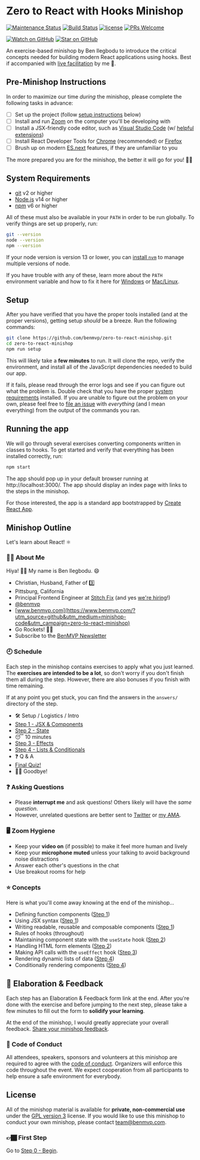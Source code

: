 # Zero to React with Hooks Minishop

[![Maintenance Status](https://img.shields.io/badge/status-maintained-brightgreen.svg)](https://github.com/benmvp/zero-to-react-minishop/pulse)
[![Build Status](https://github.com/benmvp/zero-to-react-minishop/workflows/CI/badge.svg)](https://github.com/benmvp/zero-to-react-minishop/actions)
[![license](https://img.shields.io/badge/license-GPL%20v3-blue)](#license)
[![PRs Welcome](https://img.shields.io/badge/PRs-welcome-brightgreen.svg)](http://makeapullrequest.com)

[![Watch on GitHub](https://img.shields.io/github/watchers/benmvp/zero-to-react-minishop.svg?style=social)](https://github.com/benmvp/zero-to-react-minishop/watchers)
[![Star on GitHub](https://img.shields.io/github/stars/benmvp/zero-to-react-minishop.svg?style=social)](https://github.com/benmvp/zero-to-react-minishop/stargazers)

An exercise-based minishop by Ben Ilegbodu to introduce the critical concepts needed for building modern React applications using hooks. Best if accompanied with [live facilitation](https://www.benmvp.com/minishops/zero-to-react-with-hooks/?utm_source=github&utm_medium=minishop-code&utm_campaign=zero-to-react-minishop) by me 🙂.

## Pre-Minishop Instructions

In order to maximize our time _during_ the minishop, please complete the following tasks in advance:

- [ ] Set up the project (follow [setup instructions](#system-requirements) below)
- [ ] Install and run [Zoom](https://zoom.us/) on the computer you'll be developing with
- [ ] Install a JSX-friendly code editor, such as [Visual Studio Code](https://code.visualstudio.com/) (w/ [helpful extensions](https://www.benmvp.com/blog/25-vscode-extensions-max-productivity/?utm_source=github&utm_medium=minishop-code&utm_campaign=zero-to-react-minishop))
- [ ] Install React Developer Tools for [Chrome](https://chrome.google.com/webstore/detail/react-developer-tools/fmkadmapgofadopljbjfkapdkoienihi) (recommended) or [Firefox](https://addons.mozilla.org/en-GB/firefox/addon/react-devtools/)
- [ ] Brush up on modern [ES.next](https://www.benmvp.com/blog/10-modern-javascript-features-awesome-react/?utm_source=github&utm_medium=minishop-code&utm_campaign=zero-to-react-minishop) features, if they are unfamiliar to you

The more prepared you are for the minishop, the better it will go for you! 👍🏾

## System Requirements

- [git](https://git-scm.com/) v2 or higher
- [Node.js](https://nodejs.org/en/) v14 or higher
- [npm](https://docs.npmjs.com/downloading-and-installing-node-js-and-npm) v6 or higher

All of these must also be available in your `PATH` in order to be run globally. To verify things are set up properly, run:

```sh
git --version
node --version
npm --version
```

If your node version is version 13 or lower, you can [install `nvm`](https://github.com/creationix/nvm#install-script) to manage multiple versions of node.

If you have trouble with any of these, learn more about the `PATH` environment variable and how to fix it here for [Windows](https://www.howtogeek.com/118594/how-to-edit-your-system-path-for-easy-command-line-access/) or [Mac/Linux](http://stackoverflow.com/a/24322978/971592).

## Setup

After you have verified that you have the proper tools installed (and at the proper versions), getting setup _should_ be a breeze. Run the following commands:

```sh
git clone https://github.com/benmvp/zero-to-react-minishop.git
cd zero-to-react-minishop
npm run setup
```

This will likely take a **few minutes** to run. It will clone the repo, verify the environment, and install all of the JavaScript dependencies needed to build our app.

If it fails, please read through the error logs and see if you can figure out what the problem is. Double check that you have the proper [system requirements](#system-requirements) installed. If you are unable to figure out the problem on your own, please feel free to [file an issue](https://github.com/benmvp/zero-to-react-minishop/issues/new) with _everything_ (and I mean everything) from the output of the commands you ran.

## Running the app

We will go through several exercises converting components written in classes to hooks. To get started and verify that everything has been installed correctly, run:

```sh
npm start
```

The app should pop up in your default browser running at http://localhost:3000/. The app should display an index page with links to the steps in the minishop.

For those interested, the app is a standard app bootstrapped by [Create React App](https://create-react-app.dev/).

## Minishop Outline

Let's learn about React! ⚛️

### 🧔🏾 About Me

Hiya! 👋🏾 My name is Ben Ilegbodu. 😄

- Christian, Husband, Father of 3️⃣
- Pittsburg, California
- Principal Frontend Engineer at [Stitch Fix](https://www.stitchfix.com/) (and yes [we're hiring](https://www.stitchfix.com/careers/jobs)!)
- [@benmvp](https://twitter.com/benmvp)
- [www.benmvp.com](https://www.benmvp.com/?utm_source=github&utm_medium=minishop-code&utm_campaign=zero-to-react-minishop)
- Go Rockets! 🚀🏀
- Subscribe to the [BenMVP Newsletter](https://www.benmvp.com/subscribe/?utm_source=github&utm_medium=minishop-code&utm_campaign=zero-to-react-minishop)

### 🕘 Schedule

Each step in the minishop contains exercises to apply what you just learned. The **exercises are intended to be a lot**, so don't worry if you don't finish them all during the step. However, there are also bonuses if you finish with time remaining.

If at any point you get stuck, you can find the answers in the `answers/` directory of the step.

- 🛠️ Setup / Logistics / Intro
- [Step 1 - JSX & Components](src/01-jsx/)
- [Step 2 - State](src/02-state/)
- 😴 10 minutes
- [Step 3 - Effects](src/03-effects/)
- [Step 4 - Lists & Conditionals](src/04-lists/)
- ❓ Q & A
- [Final Quiz!](src/quiz/)
- 👋🏾 Goodbye!

### ❓ Asking Questions

- Please **interrupt me** and ask questions! Others likely will have the _same question_.
- However, unrelated questions are better sent to [Twitter](https://twitter.com/benmvp) or [my AMA](http://www.benmvp.com/ama?utm_source=github&utm_medium=minishop-code&utm_campaign=zero-to-react-minishop).

### 🖥️ Zoom Hygiene

- Keep your **video on** (if possible) to make it feel more human and lively
- Keep your **microphone muted** unless your talking to avoid background noise distractions
- Answer each other's questions in the chat
- Use breakout rooms for help

### ⭐ Concepts

Here is what you'll come away knowing at the end of the minishop...

- Defining function components ([Step 1](src/01-jsx/))
- Using JSX syntax ([Step 1](src/01-jsx/))
- Writing readable, reusable and composable components ([Step 1](src/01-jsx/))
- Rules of hooks (throughout)
- Maintaining component state with the `useState` hook ([Step 2](src/02-state/))
- Handling HTML form elements ([Step 2](src/02-state/))
- Making API calls with the `useEffect` hook ([Step 3](src/03-effects/))
- Rendering dynamic lists of data ([Step 4](src/04-lists/))
- Conditionally rendering components ([Step 4](src/04-lists/))

## 🧠 Elaboration & Feedback

Each step has an Elaboration & Feedback form link at the end. After you're done with the exercise and before jumping to the next step, please take a few minutes to fill out the form to **solidify your learning**.

At the end of the minishop, I would greatly appreciate your overall feedback. [Share your minishop feedback](https://bit.ly/zero-react-ms-feedback).

### 🤝 Code of Conduct

All attendees, speakers, sponsors and volunteers at this minishop are required to agree with the [code of conduct](https://www.benmvp.com/minishops/conduct/?utm_source=github&utm_medium=minishop-code&utm_campaign=zero-to-react-minishop). Organizers will enforce this code throughout the event. We expect cooperation from all participants to help ensure a safe environment for everybody.

## License

All of the minishop material is available for **private, non-commercial use** under the [GPL version 3](http://www.gnu.org/licenses/gpl-3.0-standalone.html) license. If you would like to use this minishop to conduct your own minishop, please contact team@benmvp.com.

### 👉🏾 First Step

Go to [Step 0 - Begin](src/00-begin/).
